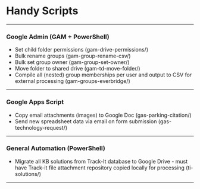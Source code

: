 # Handy Scripts
---
### Google Admin (GAM + PowerShell)

+ Set child folder permissions (gam-drive-permissions/)
+ Bulk rename groups (gam-group-rename-csv/)
+ Bulk set group owner (gam-group-set-owner/)
+ Move folder to shared drive (gam-td-move-folder/)
+ Compile all (nested) group memberships per user and output to CSV for external processing (gam-groups-everbridge/)
---
### Google Apps Script
+ Copy email attachments (images) to Google Doc (gas-parking-citation/)
+ Send new spreadsheet data via email on form submission (gas-technology-request/)
---
### General Automation (PowerShell)
+ Migrate all KB solutions from Track-It database to Google Drive - must have Track-it file attachment repository copied locally for processing (ti-solutions/)
---
